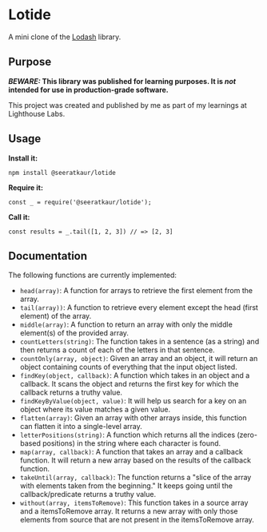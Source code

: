 # Lotide

A mini clone of the [Lodash](https://lodash.com) library.

## Purpose

**_BEWARE:_ This library was published for learning purposes. It is _not_ intended for use in production-grade software.**

This project was created and published by me as part of my learnings at Lighthouse Labs. 

## Usage

**Install it:**

`npm install @seeratkaur/lotide`

**Require it:**

`const _ = require('@seeratkaur/lotide');`

**Call it:**

`const results = _.tail([1, 2, 3]) // => [2, 3]`

## Documentation

The following functions are currently implemented:

* `head(array)`: A function for arrays to retrieve the first element from the array.
* `tail(array))`: A function to retrieve every element except the head (first element) of the array.
* `middle(array)`: A function to return an array with only the middle element(s) of the provided array.
* `countLetters(string)`: The function takes in a sentence (as a string) and then returns a count of each of the letters in that sentence.
* `countOnly(array, object)`: Given an array and an object, it will return an object containing counts of everything that the input object listed.
* `findKey(object, callback)`: A function which takes in an object and a callback. It scans the object and returns the first key for which the callback returns a truthy value. 
* `findKeyByValue(object, value)`: It will help us search for a key on an object where its value matches a given value.
* `flatten(array)`: Given an array with other arrays inside, this function can flatten it into a single-level array.
* `letterPositions(string)`: A function which returns all the indices (zero-based positions) in the string where each character is found.
* `map(array, callback)`: A function that takes an array and a callback function. It will return a new array based on the results of the callback function.
* `takeUntil(array, callback)`: The function returns a "slice of the array with elements taken from the beginning." It keeps going until the callback/predicate returns a truthy value.
* `without(array, itemsToRemove)`: This function takes in a source array and a itemsToRemove array. It returns a new array with  only those elements from source that are not present in the itemsToRemove array.

